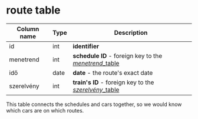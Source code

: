 # route table

Column name     | Type          | Description
------------    | ------------- | -------------
id              | int           | **identifier**
menetrend       | int           | **schedule ID** - foreign key to the [*menetrend*_table](https://github.com/vluv99/train_database/blob/master/docs/menetrend_table.md)
idő             | date          | **date** - the route's exact date
szerelvény      | int           | **train's ID** - foreign key to the [*szerelvény*_table](https://github.com/vluv99/train_database/blob/master/docs/szerelveny_table.md)

This table connects the schedules and cars together, so we would know which cars are on which routes.